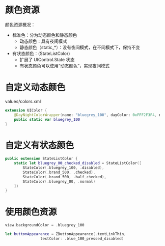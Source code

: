 # 颜色资源

颜色资源概况：
- 标准色：分为动态颜色和静态颜色
  - 动态颜色：具有夜间模式
  - 静态颜色（static_*）：没有夜间模式，在不同模式下，保持不变
- 有状态颜色：(StateListColor)
  - 扩展了 UIControl.State 状态
  - 有状态颜色可以使用“动态颜色“，实现夜间模式

# 自定义动态颜色
values/colors.xml
``` swift
extension UIColor {
    @DayNightColorWrapper(name: "bluegrey_100", dayColor: 0xFFF2F3F4, nightColor: 0xFF262D38)
    public static var bluegrey_100
}
```

# 自定义有状态颜色
``` swift
public extension StateListColor {
    static let bluegrey_00_checked_disabled = StateListColor([
        StateColor(.bluegrey_100, .disabled),
        StateColor(.brand_500, .checked),
        StateColor(.brand_500, .half_checked),
        StateColor(.bluegrey_00, .normal)
    ])
}
```

# 使用颜色资源
``` swift
view.backgroundColor = .bluegrey_100

let buttonAppearance = ZButtonAppearance(.textLinkThin,
                textColor: .blue_100_pressed_disabled)
```